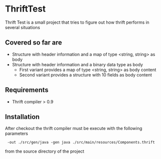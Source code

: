 # ThriftTest
Thrift Test is a small project that tries to figure out how thrift performs in several situations 

## Covered so far are

  * Structure with header information and a map of type <string, string> as body
  * Structure with header information and a binary data type as body
    * First variant provides a map of type <string, string> as body content
    * Second variant provides a structure with 10 fields as body content

## Requirements

  * Thrift compiler > 0.9

## Installation

After checkout the thrift compiler must be execute with the following parameters

     -out ./src/gen/java -gen java ./src/main/resources/Components.thrift
     
from the source directory of the project
